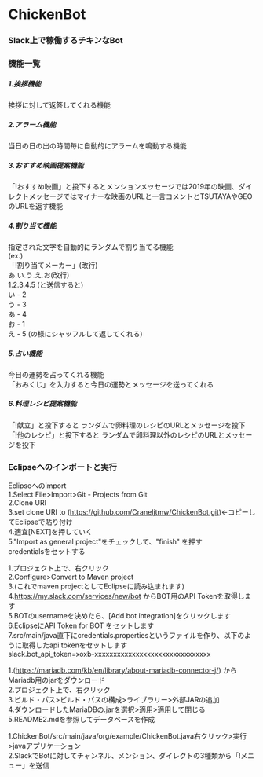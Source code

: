 # ChickenBot  
### Slack上で稼働するチキンなBot    
### 機能一覧    
##### 1.挨拶機能    
挨拶に対して返答してくれる機能    
##### 2.アラーム機能    
当日の日の出の時間毎に自動的にアラームを鳴動する機能    
##### 3.おすすめ映画提案機能    
「!おすすめ映画」と投下するとメンションメッセージでは2019年の映画、ダイレクトメッセージではマイナーな映画のURLと一言コメントとTSUTAYAやGEOのURLを返す機能    
##### 4.割り当て機能     
指定された文字を自動的にランダムで割り当てる機能    
(ex.)  
「!割り当てメーカー」(改行)    
あ.い.う.え.お(改行)    
1.2.3.4.5 (と送信すると)    
い - 2    
う - 3    
あ - 4    
お - 1    
え - 5 (の様にシャッフルして返してくれる)    
##### 5.占い機能    
今日の運勢を占ってくれる機能    
「おみくじ」を入力すると今日の運勢とメッセージを送ってくれる    
##### 6.料理レシピ提案機能    
「!献立」と投下すると ランダムで卵料理のレシピのURLとメッセージを投下    
「!他のレシピ」と投下すると ランダムで卵料理以外のレシピのURLとメッセージを投下    
### Eclipseへのインポートと実行    
Eclipseへのimport    
1.Select File>Import>Git - Projects from Git    
2.Clone URI    
3.set clone URI to (https://github.com/CraneIjtmw/ChickenBot.git)←コピーしてEclipseで貼り付け  
4.適宜[NEXT]を押していく    
5."Import as general project"をチェックして、"finish" を押す    
credentialsをセットする    
  
1.プロジェクト上で、右クリック  
2.Configure>Convert to Maven project  
3.(これでmaven projectとしてEclipseに読み込まれます)  
4.https://my.slack.com/services/new/bot からBOT用のAPI Tokenを取得します  
5.BOTのusernameを決めたら、[Add bot integration]をクリックします  
6.EclipseにAPI Token for BOT をセットします    
7.src/main/java直下にcredentials.propertiesというファイルを作り、以下のように取得したapi tokenをセットします    
slack.bot_api_token=xoxb-xxxxxxxxxxxxxxxxxxxxxxxxxxxxxxx 
  
1.(https://mariadb.com/kb/en/library/about-mariadb-connector-j/) からMariadb用のjarをダウンロード  
2.プロジェクト上で、右クリック  
3.ビルド・パス>ビルド・パスの構成>ライブラリー>外部JARの追加  
4.ダウンロードしたMariaDBの.jarを選択>適用>適用して閉じる  
5.README2.mdを参照してデータベースを作成  
  
1.ChickenBot/src/main/java/org/example/ChickenBot.java右クリック>実行>javaアプリケーション  
2.SlackでBotに対してチャンネル、メンション、ダイレクトの3種類から「!メニュー」を送信  
